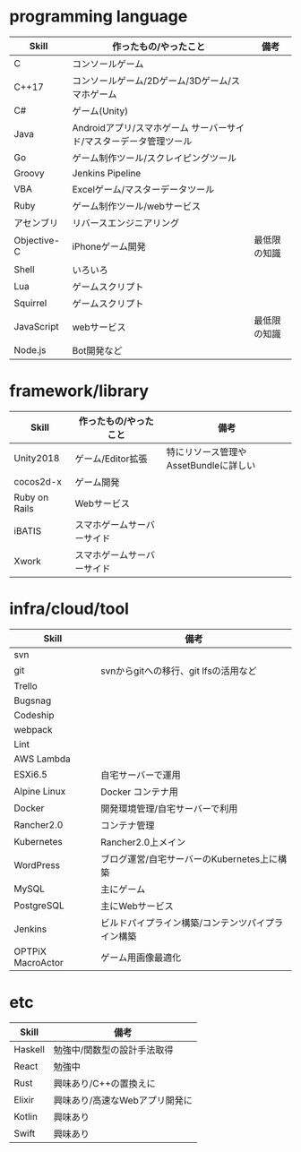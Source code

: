 # programming language
|Skill|作ったもの/やったこと|備考|
|-|-|-|
|C|コンソールゲーム|
|C++17|コンソールゲーム/2Dゲーム/3Dゲーム/スマホゲーム|
|C#|ゲーム(Unity)|
|Java|Androidアプリ/スマホゲーム サーバーサイド/マスターデータ管理ツール||
|Go|ゲーム制作ツール/スクレイピングツール|
|Groovy|Jenkins Pipeline|
|VBA|Excelゲーム/マスターデータツール|
|Ruby|ゲーム制作ツール/webサービス|
|アセンブリ|リバースエンジニアリング|
|Objective-C|iPhoneゲーム開発|最低限の知識|
|Shell|いろいろ|
|Lua|ゲームスクリプト|
|Squirrel|ゲームスクリプト|
|JavaScript|webサービス|最低限の知識|
|Node.js|Bot開発など|

# framework/library
|Skill|作ったもの/やったこと|備考|
|-|-|-|
|Unity2018|ゲーム/Editor拡張|特にリソース管理やAssetBundleに詳しい|
|cocos2d-x|ゲーム開発||
|Ruby on Rails|Webサービス|
|iBATIS|スマホゲームサーバーサイド|
|Xwork|スマホゲームサーバーサイド|

# infra/cloud/tool
|Skill|備考|
|-|-|
|svn|
|git|svnからgitへの移行、git lfsの活用など|
|Trello|
|Bugsnag|
|Codeship|
|webpack|
|Lint|
|AWS Lambda||
|ESXi6.5|自宅サーバーで運用|
|Alpine Linux|Docker コンテナ用|
|Docker|開発環境管理/自宅サーバーで利用|
|Rancher2.0|コンテナ管理|
|Kubernetes|Rancher2.0上メイン|
|WordPress|ブログ運営/自宅サーバーのKubernetes上に構築|
|MySQL|主にゲーム|
|PostgreSQL|主にWebサービス|
|Jenkins|ビルドパイプライン構築/コンテンツパイプライン構築|
|OPTPiX MacroActor|ゲーム用画像最適化|

# etc
|Skill|備考|
|-|-|
|Haskell|勉強中/関数型の設計手法取得|
|React|勉強中|
|Rust|興味あり/C++の置換えに|
|Elixir|興味あり/高速なWebアプリ開発に|
|Kotlin|興味あり|
|Swift|興味あり|

